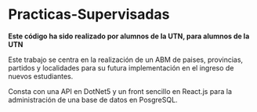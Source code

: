 # Practicas-Supervisadas

**Este código ha sido realizado por alumnos de la UTN, para alumnos de la UTN**

Este trabajo se centra en la realización de un ABM de paises, provincias, partidos y localidades para su futura implementación en el ingreso de nuevos estudiantes.

Consta con una API en DotNet5 y un front sencillo en React.js para la administración de una base de datos en PosgreSQL.
